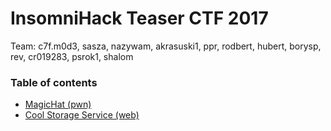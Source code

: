 # InsomniHack Teaser CTF 2017

Team: c7f.m0d3, sasza, nazywam, akrasuski1, ppr, rodbert, hubert, borysp, rev, cr019283, psrok1, shalom

### Table of contents

* [MagicHat (pwn)](pwn_magic_hat)
* [Cool Storage Service (web)](web_css)
